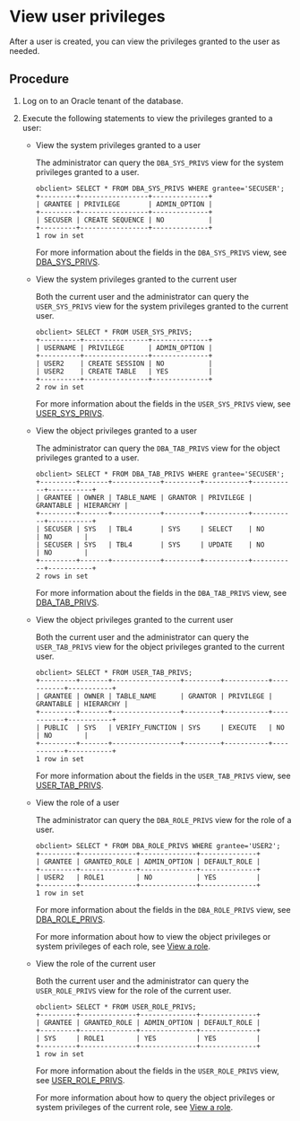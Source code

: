 # View user privileges

After a user is created, you can view the privileges granted to the user as needed.

## Procedure

1. Log on to an Oracle tenant of the database.

2. Execute the following statements to view the privileges granted to a user:

   * View the system privileges granted to a user

      The administrator can query the `DBA_SYS_PRIVS` view for the system privileges granted to a user.

      ```shell
      obclient> SELECT * FROM DBA_SYS_PRIVS WHERE grantee='SECUSER';
      +---------+-----------------+--------------+
      | GRANTEE | PRIVILEGE       | ADMIN_OPTION |
      +---------+-----------------+--------------+
      | SECUSER | CREATE SEQUENCE | NO           |
      +---------+-----------------+--------------+
      1 row in set
      ```

      For more information about the fields in the `DBA_SYS_PRIVS` view, see [DBA_SYS_PRIVS](../../../../../7.reference/5.system-reference/5.system-overview-of-oracle-mode/2.dictionary-view-of-oracle-mode/104.dba_sys_privs-of-oracle-mode.md).

   * View the system privileges granted to the current user

      Both the current user and the administrator can query the `USER_SYS_PRIVS` view for the system privileges granted to the current user.

      ```shell
      obclient> SELECT * FROM USER_SYS_PRIVS;
      +----------+----------------+--------------+
      | USERNAME | PRIVILEGE      | ADMIN_OPTION |
      +----------+----------------+--------------+
      | USER2    | CREATE SESSION | NO           |
      | USER2    | CREATE TABLE   | YES          |
      +----------+----------------+--------------+
      2 row in set
      ```

      For more information about the fields in the `USER_SYS_PRIVS` view, see [USER_SYS_PRIVS](../../../../../7.reference/5.system-reference/5.system-overview-of-oracle-mode/2.dictionary-view-of-oracle-mode/172.user_sys_privs-of-oracle-mode.md).

   * View the object privileges granted to a user

      The administrator can query the `DBA_TAB_PRIVS` view for the object privileges granted to a user.

      ```shell
      obclient> SELECT * FROM DBA_TAB_PRIVS WHERE grantee='SECUSER';
      +---------+-------+------------+---------+-----------+-----------+-----------+
      | GRANTEE | OWNER | TABLE_NAME | GRANTOR | PRIVILEGE | GRANTABLE | HIERARCHY |
      +---------+-------+------------+---------+-----------+-----------+-----------+
      | SECUSER | SYS   | TBL4       | SYS     | SELECT    | NO        | NO        |
      | SECUSER | SYS   | TBL4       | SYS     | UPDATE    | NO        | NO        |
      +---------+-------+------------+---------+-----------+-----------+-----------+
      2 rows in set
      ```

      For more information about the fields in the `DBA_TAB_PRIVS` view, see [DBA_TAB_PRIVS](../../../../../7.reference/5.system-reference/5.system-overview-of-oracle-mode/2.dictionary-view-of-oracle-mode/111.dba_tab_privs-of-oracle-mode.md).

   * View the object privileges granted to the current user

      Both the current user and the administrator can query the `USER_TAB_PRIVS` view for the object privileges granted to the current user.

      ```shell
      obclient> SELECT * FROM USER_TAB_PRIVS;
      +---------+-------+-----------------+---------+-----------+-----------+-----------+
      | GRANTEE | OWNER | TABLE_NAME      | GRANTOR | PRIVILEGE | GRANTABLE | HIERARCHY |
      +---------+-------+-----------------+---------+-----------+-----------+-----------+
      | PUBLIC  | SYS   | VERIFY_FUNCTION | SYS     | EXECUTE   | NO        | NO        |
      +---------+-------+-----------------+---------+-----------+-----------+-----------+
      1 row in set
      ```

      For more information about the fields in the `USER_TAB_PRIVS` view, see [USER_TAB_PRIVS](../../../../../7.reference/5.system-reference/5.system-overview-of-oracle-mode/2.dictionary-view-of-oracle-mode/182.user_tab_privs-of-oracle-mode.md).

   * View the role of a user

      The administrator can query the `DBA_ROLE_PRIVS` view for the role of a user.

      ```shell
      obclient> SELECT * FROM DBA_ROLE_PRIVS WHERE grantee='USER2';
      +---------+--------------+--------------+--------------+
      | GRANTEE | GRANTED_ROLE | ADMIN_OPTION | DEFAULT_ROLE |
      +---------+--------------+--------------+--------------+
      | USER2   | ROLE1        | NO           | YES          |
      +---------+--------------+--------------+--------------+
      1 row in set
      ```

      For more information about the fields in the `DBA_ROLE_PRIVS` view, see [DBA_ROLE_PRIVS](../../../../../7.reference/5.system-reference/5.system-overview-of-oracle-mode/2.dictionary-view-of-oracle-mode/92.dba_role_privs-of-oracle-mode.md).

      For more information about how to view the object privileges or system privileges of each role, see [View a role](../../../../../7.reference/2.administrator-guide/2.basic-database-management/4.manage-tenants/9.manage-users-and-permissions/2.oracle-mode/9.manage-roles-of-oracle-mode/6.view-roles-of-oracle-mode.md).

   * View the role of the current user

      Both the current user and the administrator can query the `USER_ROLE_PRIVS` view for the role of the current user.

      ```shell
      obclient> SELECT * FROM USER_ROLE_PRIVS;
      +---------+--------------+--------------+--------------+
      | GRANTEE | GRANTED_ROLE | ADMIN_OPTION | DEFAULT_ROLE |
      +---------+--------------+--------------+--------------+
      | SYS     | ROLE1        | YES          | YES          |
      +---------+--------------+--------------+--------------+
      1 row in set
      ```

      For more information about the fields in the `USER_ROLE_PRIVS` view, see [USER_ROLE_PRIVS](../../../../../7.reference/5.system-reference/5.system-overview-of-oracle-mode/2.dictionary-view-of-oracle-mode/165.user_role_privs-of-oracle-mode.md).

      For more information about how to query the object privileges or system privileges of the current role, see [View a role](../../../../../7.reference/2.administrator-guide/2.basic-database-management/4.manage-tenants/9.manage-users-and-permissions/2.oracle-mode/9.manage-roles-of-oracle-mode/6.view-roles-of-oracle-mode.md).
